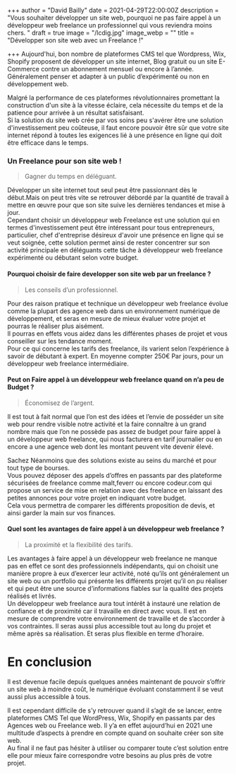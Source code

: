 +++
author = "David Bailly"
date = 2021-04-29T22:00:00Z
description = "Vous souhaiter développer un site web, pourquoi ne pas faire appel à un développeur web freelance un professionnel qui vous reviendra moins chers. "
draft = true
image = "/lcdig.jpg"
image_webp = ""
title = "Développer son site web avec un Freelance !"

+++
Aujourd'hui, bon nombre de plateformes CMS tel que Wordpress, Wix, Shopify proposent de développer un site internet, Blog gratuit ou un site E- Commerce contre un abonnement mensuel ou encore à l’année. Généralement penser et adapter à un public d’expérimenté ou non en développement web.

Malgré la performance de ces plateformes révolutionnaires promettant la construction d'un site à la vitesse éclaire, cela nécessite du temps et de la patience pour arrivée à un résultat satisfaisant.   
Si la solution du site web crée par vos soins peu s'avérer être une solution d'investissement peu coûteuse, il faut encore pouvoir être sûr que votre site internet répond à toutes les exigences lié à une présence en ligne qui doit être efficace dans le temps. 

### Un Freelance pour son site web !

> Gagner du temps en déléguant.

Développer un site internet tout seul peut être passionnant dès le début.Mais on peut très vite se retrouver débordé par la quantité de travail à mettre en œuvre pour que son site suive les dernières tendances et mise à jour.  
Cependant choisir un développeur web Freelance est une solution qui en termes d'investissement peut être intéressant pour tous entrepreneurs, particulier, chef d'entreprise désireux d'avoir une présence en ligne qui se veut soignée, cette solution permet ainsi de rester concentrer sur son activité principale en déléguants cette tâche  à développeur web freelance expérimenté ou débutant selon votre budget.

#### **Pourquoi choisir de faire developper son site web par un freelance  ?**

> Les conseils d’un professionnel.

Pour des raison pratique et technique un développeur web freelance évolue comme la plupart des agence web dans un environnement numérique de développement, et seras en mesure de mieux évaluer votre projet et pourras le réaliser plus aisément.  
Il pourras en effets vous aidez dans les différentes phases de projet et vous conseiller sur les tendance moment.  
Pour ce qui concerne les tarifs des freelance, ils varient selon l’expérience à savoir de débutant à expert. En moyenne compter 250€ Par jours, pour un développeur web freelance intermédiaire.

#### **Peut on Faire appel à un développeur web freelance quand on n’a peu de Budget ?**

> Économisez de l’argent.

Il est tout à fait normal que l’on est des idées et l’envie de posséder un site web pour rendre visible notre activité et la faire connaître à un grand nombre mais que l’on ne possède pas assez de budget pour faire appel à un développeur web freelance, qui nous facturera en tarif journalier ou en encore a une agence web dont les montant peuvent vite devenir élevé.

Sachez Néanmoins que des solutions existe au seins du marché et pour tout type de bourses.  
Vous pouvez déposer des appels d’offres en passants par des plateforme sécurisées de freelance comme malt,feverr ou encore codeur.com qui propose un service de mise en relation avec des freelance en laissant des petites annonces pour votre projet en indiquant votre budget.  
Cela vous permettra de comparer les différents proposition de devis, et ainsi garder la main sur vos finances.

#### **Quel sont les avantages de faire appel à un développeur web freelance ?**

> La proximité et la flexibilité des tarifs.

Les avantages à faire appel à un développeur web freelance ne manque pas en effet ce sont des professionnels indépendants,  qui on choisit une manière propre à eux d’exercer leur activité, noté qu’ils ont généralement un site web ou un portfolio qui présente les différents projet qu’il on pu réaliser et qui peut être une source d’informations fiables sur la qualité des projets réalisés et livrés.  
Un développeur web freelance aura tout intérêt à instauré une relation de confiance et de proximité car il travaille en direct avec vous. Il est en mesure de comprendre votre environnement de travaille et de s’accorder à vos contraintes. Il seras aussi plus accessible tout au long du projet et même après sa réalisation. Et seras plus flexible en terme d’horaire.

# En conclusion

Il est devenue facile depuis quelques années maintenant de pouvoir s’offrir un site web à moindre coût, le numérique évoluant constamment il se veut aussi plus accessible à tous.

Il est cependant difficile de s’y retrouver quand il s’agit de se lancer, entre plateformes CMS Tel que WordPress, Wix, Shopify en passants par des Agences web ou Freelance web. Il y’a en effet aujourd’hui en 2021 une multitude d’aspects à prendre en compte quand on souhaite créer son site web.  
Au final il ne faut pas hésiter à utiliser ou comparer toute c’est solution entre elle pour mieux faire correspondre votre besoins au plus près de votre projet.